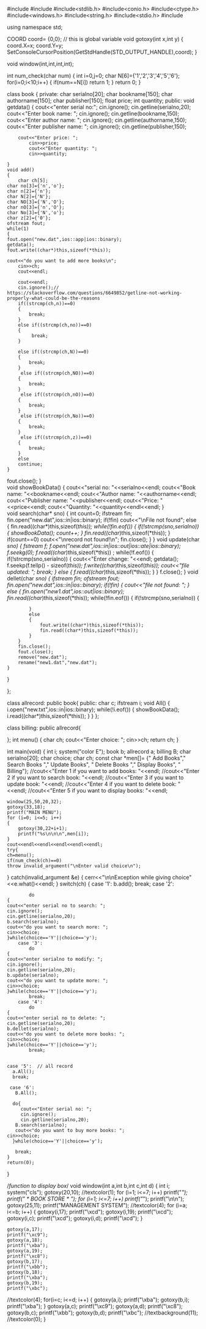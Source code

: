 #include<iostream>
#include<fstream>
#include<stdlib.h>
#include<conio.h>
#include<ctype.h>
#include<windows.h>
#include<string.h>
#include<stdio.h>
#include<stdexcept>

using namespace std;

COORD coord= {0,0}; // this is global variable
void gotoxy(int x,int y)
{
    coord.X=x;
    coord.Y=y;
    SetConsoleCursorPosition(GetStdHandle(STD_OUTPUT_HANDLE),coord);
}

void window(int,int,int,int);


int num_check(char num)
	{
		int i=0,j=0;
		char N[6]={'1','2','3','4','5','6'};
		for(i=0;i<10;i++)
		{
			if(num==N[i])
			return 1;
		}
		return 0;
	}
	
class book
{
private:
	char serialno[20];
	char bookname[150];
	char authorname[150];
	char publisher[150];
	float price;
	int quantity;
	public:
	void getdata()
	{
		cout<<"enter serial no:";
		cin.ignore();
			cin.getline(serialno,20);
			cout<<"Enter book name: ";
			cin.ignore();
			cin.getline(bookname,150);
				cout<<"Enter author name: ";
				cin.ignore();
			cin.getline(authorname,150);
				cout<<"Enter publisher  name: ";
				cin.ignore();
			cin.getline(publisher,150);
			
		cout<<"Enter price: ";
			cin>>price;
			cout<<"Enter quantity: ";
			cin>>quantity;
		
	}
	void add()
	{
		char ch[5];
	char no[3]={'n','o'};
    char n[2]={'n'};
    char N[2]={'N'};
    char NO[3]={'N','O'};
    char nO[3]={'n','O'};
    char No[3]={'N','o'};
    char z[2]={'0'};
	ofstream fout;
	while(1)
	{
	fout.open("new.dat",ios::app|ios::binary);
	getdata();
	fout.write((char*)this,sizeof(*this));
	
	cout<<"do you want to add more books\n";
		cin>>ch;
		cout<<endl;
	     
    	cout<<endl;
  		cin.ignore();// https://stackoverflow.com/questions/6649852/getline-not-working-properly-what-could-be-the-reasons	
        if((strcmp(ch,n))==0)
   		{
     		break;	
		}
 	    else if((strcmp(ch,no))==0)
   		{
     		 break;	
		}
  	   
    	else if((strcmp(ch,N))==0)
    	{
     		break;	
		}
    	 else if((strcmp(ch,NO))==0)
    	{
     		break;	
		}
    	 else if((strcmp(ch,nO))==0)
		{
     		break;	
		}
	     else if((strcmp(ch,No))==0)
		{
     		break;	
		}
		 else if((strcmp(ch,z))==0)
		{
     		break;	
		}
		else 
		continue;	
	}
  fout.close();
	}	
void showBookData()
{
	cout<<"serial no: "<<serialno<<endl;
	cout<<"Book name: "<<bookname<<endl;
	cout<<"Author name: "<<authorname<<endl;
	cout<<"Publisher name: "<<publisher<<endl;
	cout<<"Price: "<<price<<endl;
	cout<<"Quantity: "<<quantity<<endl<<endl;
}	
    void	search(char* sno)
{
	int count=0;
	ifstream fin;
	fin.open("new.dat",ios::in|ios::binary);
	if(!fin)
	cout<<"\nFile not found";
	else {
		fin.read((char*)this,sizeof(*this));
		while(!fin.eof())
		{
			if(!strcmp(sno,serialno))
			{
				showBookData();
				count++;
			}
			fin.read((char*)this,sizeof(*this));
		}
		if(count==0)
		cout<<"\nrecord not found!\n";
		fin.close();
	}
} 
	void update(char *sno)
	{
	fstream f;
	f.open("new.dat",ios::in|ios::out|ios::ate|ios::binary);
	f.seekg(0);
	f.read((char*)this,sizeof(*this)) ;
	while(!f.eof())
	{
		if(!strcmp(sno,serialno))
		{
			cout<<"Enter change: "<<endl;
			getdata();
			f.seekp(f.tellp() - sizeof(*this));
			f.write((char*)this,sizeof(*this));
			cout<<"file updated: ";
			break;
		}
		else
		{
		f.read((char*)this,sizeof(*this));
	    }
	}
	f.close();
	}
	void dellet(char *sno)
	{
		ifstream fin;
		ofstream fout;
		fin.open("new.dat",ios::in|ios::binary);
		if(!fin)
	{
		cout<<"file not found: ";
	}
	else
	{
		fin.open("new1.dat",ios::out|ios::binary);
		fin.read((char*)this,sizeof(*this));
		while(!fin.eof())
		{
			if(!strcmp(sno,serialno))
			{
	
			}
			else
			{
				fout.write((char*)this,sizeof(*this));
				fin.read((char*)this,sizeof(*this));
			}
		}
		fin.close();
		fout.close();
		remove("new.dat");
		rename("new1.dat","new.dat");
	}
   }
   
};


class allrecord: public book{
	public:
		char c;
		ifstream i;
		void All()
		{
	    i.open("new.txt",ios::in|ios::binary);
		while(!i.eof())
		{
			showBookData();
			i.read((char*)this,sizeof(*this));
		}
	}
};

class billing: public allrecord{

};
int menu()
{
	char ch;
	cout<<"Enter choice: ";
	cin>>ch;
	return ch;
}


int main(void)
{
	int i;
	system("color E");
	book b;
	allrecord a;
	billing B;
	char serialno[20];
	char choice;
	char ch;
	const char *men[]= {"   Add Books","   Search Books ","   Update Books",  "   Delete Books ","   Display Books", "   Billing"};
	//cout<<"Enter 1 if you want to add books: "<<endl;
	//cout<<"Enter 2 if you want to search book: "<<endl;
	//cout<<"Enter 3 if you want to update book:  "<<endl;
	//cout<<"Enter 4 if you want to delete book: "<<endl;
	//cout<<"Enter 5 if you want to display books: "<<endl;
	
	window(25,50,20,32);
    gotoxy(33,18);
    printf("MAIN MENU");
    for (i=0; i<=5; i++)
    {
        gotoxy(30,22+i+1);
        printf("%s\n\n\n",men[i]);
    }
    cout<<endl<<endl<<endl<<endl<<endl;
	try{
	ch=menu();
	if(num_check(ch)==0)
	throw invalid_argument("\nEnter valid choice\n");
}
catch(invalid_argument &e)
{
	cerr<<"\n\nException while giving choice"<<e.what()<<endl;
}
	switch(ch)
	{
		case '1':
			b.add();
			break;
		case '2':
			
        	do
	{
	cout<<"enter serial no to search: ";
	cin.ignore();
	cin.getline(serialno,20);
	b.search(serialno);
	cout<<"do you want to search more: ";
	cin>>choice;
    }while(choice=='Y'||choice=='y');
		case '3':
			do
	{
	cout<<"enter serialno to modify: ";
	cin.ignore();
	cin.getline(serialno,20);
	b.update(serialno);
	cout<<"do you want to update more: ";
	cin>>choice;
    }while(choice=='Y'||choice=='y');
			break;
		case '4':
			do
	{
	cout<<"enter serial no to delete: ";
	cin.getline(serialno,20);
	b.dellet(serialno);
	cout<<"do you want to delete more books: ";
	cin>>choice;
    }while(choice=='Y'||choice=='y');
			break;	
			
			
	case '5':  // all record
	  a.All();			
	  break;
	  
	 case '6':
	   B.All();

	  do{
	  	 cout<<"Enter serial no: ";
	  	 cin.ignore();
	  	 cin.getline(serialno,20);
	   B.search(serialno);
	   cout<<"do you want to buy more books: ";
	cin>>choice;
	  }while(choice=='Y'||choice=='y');
	  
	   break; 
	}
    return(0);
    

}

/*function to display box*/
void window(int a,int b,int c,int d)
{
    int i;
    system("cls");
    gotoxy(20,10);
//textcolor(1);
    for (i=1; i<=7; i++)
        printf("*");
    printf(" * BOOK STORE * ");
    for (i=1; i<=7; i++)
        printf("*");
    printf("\n\n");
    gotoxy(25,11);
    printf("MANAGEMENT SYSTEM");
//textcolor(4);
    for (i=a; i<=b; i++)
    {
        gotoxy(i,17);
        printf("\xcd");
        gotoxy(i,19);
        printf("\xcd");
        gotoxy(i,c);
        printf("\xcd");
        gotoxy(i,d);
        printf("\xcd");
    }

    gotoxy(a,17);
    printf("\xc9");
    gotoxy(a,18);
    printf("\xba");
    gotoxy(a,19);
    printf("\xc8");
    gotoxy(b,17);
    printf("\xbb");
    gotoxy(b,18);
    printf("\xba");
    gotoxy(b,19);
    printf("\xbc");
//textcolor(4);
    for(i=c; i<=d; i++)
    {
        gotoxy(a,i);
        printf("\xba");
        gotoxy(b,i);
        printf("\xba");
    }
    gotoxy(a,c);
    printf("\xc9");
    gotoxy(a,d);
    printf("\xc8");
    gotoxy(b,c);
    printf("\xbb");
    gotoxy(b,d);
    printf("\xbc");
//textbackground(11);
//textcolor(0);
}
